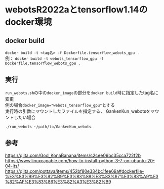 # webotsR2022aとtensorflow1.14のdocker環境

## docker build

`docker build -t <tag名> -f Dockerfile.tensorflow_webots_gpu .`  
例：
`docker build -t webots_tensorflow_gpu -f Dockerfile.tensorflow_webots_gpu .`

## 実行
`run_webots.sh`の中の`docker_image`の部分を`docker build`時に指定したtag名に変更  
例の場合`docker_image="webots_tensorflow_gpu"`とする  
実行時の引数にマウントしたファイルを指定する．
GankenKun_webotsをマウントしたい場合
```
./run_webots ~/path/to/GankenKun_webots
```

## 参考
https://qiita.com/God_KonaBanana/items/c2cee09bc35cca722f2b  
https://www.linuxcapable.com/how-to-install-python-3-7-on-ubuntu-20-04-lts/  
https://qiita.com/pottava/items/452bf80e334bc1fee69a#dockerfile-%E3%83%99%E3%82%B9%E3%83%88%E3%83%97%E3%83%A9%E3%82%AF%E3%83%86%E3%82%A3%E3%82%B9  
